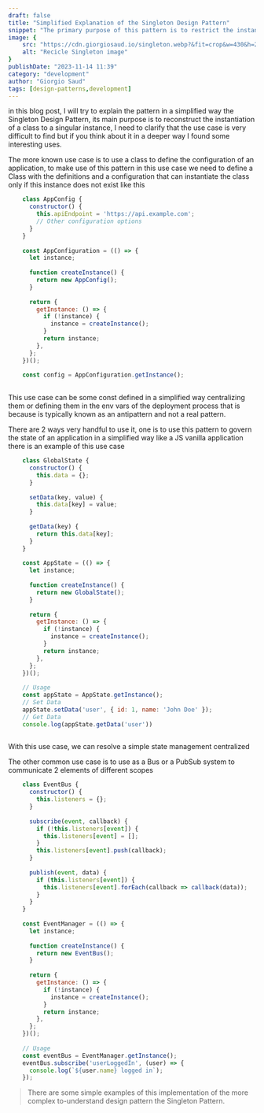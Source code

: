 ```yaml
---
draft: false
title: "Simplified Explanation of the Singleton Design Pattern"
snippet: "The primary purpose of this pattern is to restrict the instantiation of a class to a single instance. Although its use cases can be rare, Jorge highlights some practical applications."
image: {
    src: "https://cdn.giorgiosaud.io/singleton.webp?&fit=crop&w=430&h=240",
    alt: "Recicle Singleton image"
}
publishDate: "2023-11-14 11:39"
category: "development"
author: "Giorgio Saud"
tags: [design-patterns,development]
---
```

in this blog post, I will try to explain the pattern in a simplified way the Singleton Design Pattern, its main purpose is to reconstruct the instantiation of a class to a singular instance, I need to clarify that the use case is very difficult to find but if you think about it in a deeper way I found some interesting uses.

The more known use case is to use a class to define the configuration of an application, to make use of this pattern in this use case we need to define a Class with the definitions and a configuration that can instantiate the class only if this instance does not exist like this
```js
    class AppConfig {
      constructor() {
        this.apiEndpoint = 'https://api.example.com';
        // Other configuration options
      }
    }
    
    const AppConfiguration = (() => {
      let instance;
    
      function createInstance() {
        return new AppConfig();
      }
    
      return {
        getInstance: () => {
          if (!instance) {
            instance = createInstance();
          }
          return instance;
        },
      };
    })();
    
    const config = AppConfiguration.getInstance();
    
```

This use case can be some const defined in a simplified way centralizing them or defining them in the env vars of the deployment process that is because is typically known as an antipattern and not a real pattern.

There are 2 ways very handful to use it, one is to use this pattern to govern the state of an application in a simplified way like a JS vanilla application there is an example of this use case

```js
    class GlobalState {
      constructor() {
        this.data = {};
      }
    
      setData(key, value) {
        this.data[key] = value;
      }
    
      getData(key) {
        return this.data[key];
      }
    }
    
    const AppState = (() => {
      let instance;
    
      function createInstance() {
        return new GlobalState();
      }
    
      return {
        getInstance: () => {
          if (!instance) {
            instance = createInstance();
          }
          return instance;
        },
      };
    })();
    
    // Usage
    const appState = AppState.getInstance();
    // Set Data
    appState.setData('user', { id: 1, name: 'John Doe' });
    // Get Data
    console.log(appState.getData('user'))
    
```

With this use case, we can resolve a simple state management centralized

The other common use case is to use as a Bus or a PubSub system to communicate 2 elements of different scopes

```js
    class EventBus {
      constructor() {
        this.listeners = {};
      }
    
      subscribe(event, callback) {
        if (!this.listeners[event]) {
          this.listeners[event] = [];
        }
        this.listeners[event].push(callback);
      }
    
      publish(event, data) {
        if (this.listeners[event]) {
          this.listeners[event].forEach(callback => callback(data));
        }
      }
    }
    
    const EventManager = (() => {
      let instance;
    
      function createInstance() {
        return new EventBus();
      }
    
      return {
        getInstance: () => {
          if (!instance) {
            instance = createInstance();
          }
          return instance;
        },
      };
    })();
    
    // Usage
    const eventBus = EventManager.getInstance();
    eventBus.subscribe('userLoggedIn', (user) => {
      console.log(`${user.name} logged in`);
    });
```

> There are some simple examples of this implementation of the more complex to-understand design pattern the Singleton Pattern.
